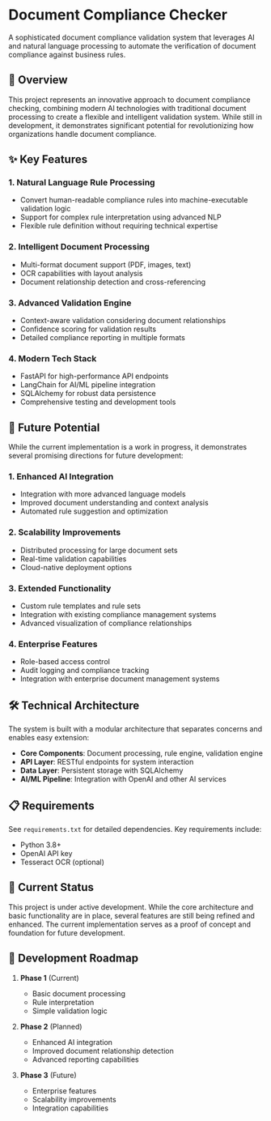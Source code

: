 # Document Compliance Checker

A sophisticated document compliance validation system that leverages AI and natural language processing to automate the verification of document compliance against business rules.

## 🚀 Overview

This project represents an innovative approach to document compliance checking, combining modern AI technologies with traditional document processing to create a flexible and intelligent validation system. While still in development, it demonstrates significant potential for revolutionizing how organizations handle document compliance.

## ✨ Key Features

### 1. Natural Language Rule Processing
- Convert human-readable compliance rules into machine-executable validation logic
- Support for complex rule interpretation using advanced NLP
- Flexible rule definition without requiring technical expertise

### 2. Intelligent Document Processing
- Multi-format document support (PDF, images, text)
- OCR capabilities with layout analysis
- Document relationship detection and cross-referencing

### 3. Advanced Validation Engine
- Context-aware validation considering document relationships
- Confidence scoring for validation results
- Detailed compliance reporting in multiple formats

### 4. Modern Tech Stack
- FastAPI for high-performance API endpoints
- LangChain for AI/ML pipeline integration
- SQLAlchemy for robust data persistence
- Comprehensive testing and development tools

## 🔮 Future Potential

While the current implementation is a work in progress, it demonstrates several promising directions for future development:

### 1. Enhanced AI Integration
- Integration with more advanced language models
- Improved document understanding and context analysis
- Automated rule suggestion and optimization

### 2. Scalability Improvements
- Distributed processing for large document sets
- Real-time validation capabilities
- Cloud-native deployment options

### 3. Extended Functionality
- Custom rule templates and rule sets
- Integration with existing compliance management systems
- Advanced visualization of compliance relationships

### 4. Enterprise Features
- Role-based access control
- Audit logging and compliance tracking
- Integration with enterprise document management systems

## 🛠️ Technical Architecture

The system is built with a modular architecture that separates concerns and enables easy extension:

- **Core Components**: Document processing, rule engine, validation engine
- **API Layer**: RESTful endpoints for system interaction
- **Data Layer**: Persistent storage with SQLAlchemy
- **AI/ML Pipeline**: Integration with OpenAI and other AI services

## 📋 Requirements

See `requirements.txt` for detailed dependencies. Key requirements include:
- Python 3.8+
- OpenAI API key
- Tesseract OCR (optional)

## 🚧 Current Status

This project is under active development. While the core architecture and basic functionality are in place, several features are still being refined and enhanced. The current implementation serves as a proof of concept and foundation for future development.

## 🔄 Development Roadmap

1. **Phase 1** (Current)
   - Basic document processing
   - Rule interpretation
   - Simple validation logic

2. **Phase 2** (Planned)
   - Enhanced AI integration
   - Improved document relationship detection
   - Advanced reporting capabilities

3. **Phase 3** (Future)
   - Enterprise features
   - Scalability improvements
   - Integration capabilities